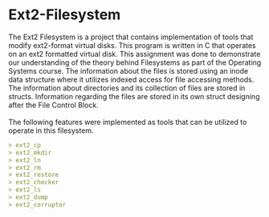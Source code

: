 # Ext2-Filesystem
The Ext2 Filesystem is a project that contains implementation of tools that modify ext2-format virtual disks. This program is written in C that operates on an ext2 formatted virtual disk. This assignment was done to demonstrate our understanding of the theory behind Filesystems as part of the Operating Systems course. The information about the files is stored using an inode data structure where it utilizes indexed access for file accessing methods. The information about directories and its collection of files are stored in structs. Information regarding the files are stored in its own struct designing after the File Control Block. <br/><br/>
The following features were implemented as tools that can be utilized to operate in this filesystem.<br/>
```md
> ext2_cp
> ext2_mkdir
> ext2_ln
> ext2_rm
> ext2_restore
> ext2_checker
> ext2_ls
> ext2_dump
> ext2_corruptor
```

